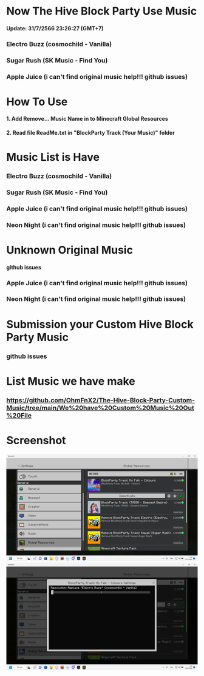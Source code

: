 
# Now The Hive Block Party Use Music
#### Update: 31/7/2566 23:26:27 (GMT+7)
### Electro Buzz (cosmochild - Vanilla)
### Sugar Rush (SK Music - Find You)
### Apple Juice (i can't find original music help!!! github issues)

# How To Use
#### 1. Add Remove... Music Name in to Minecraft Global Resources
#### 2. Read file ReadMe.txt in "BlockParty Track (Your Music)" folder
# Music List is Have
### Electro Buzz (cosmochild - Vanilla)
### Sugar Rush (SK Music - Find You)
### Apple Juice (i can't find original music help!!! github issues)
### Neon Night (i can't find original music help!!! github issues)

# Unknown Original Music
#### github issues
### Apple Juice (i can't find original music help!!! github issues)
### Neon Night (i can't find original music help!!! github issues)

# Submission your Custom Hive Block Party Music
### github issues
# List Music we have make
### https://github.com/OhmFnX2/The-Hive-Block-Party-Custom-Music/tree/main/We%20have%20Custom%20Music%20Out%20File
# Screenshot
![import](https://github.com/OhmFnX2/The-Hive-Block-Party-Custom-Music/blob/main/images/ภาพหน้าจอ%20(184).png)
![setting](https://github.com/OhmFnX2/The-Hive-Block-Party-Custom-Music/blob/main/images/ภาพหน้าจอ%20(185).png)
